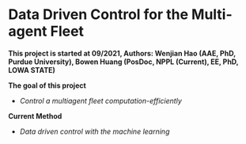 # Data Driven Control for the Multi-agent Fleet

**This project is started at 09/2021, Authors: Wenjian Hao (AAE, PhD, Purdue University), Bowen Huang (PosDoc, NPPL (Current), EE, PhD, LOWA STATE)** <br />

__The goal of this project__ <br />
- *Control a multiagent fleet computation-efficiently*

__Current Method__<br />
- *Data driven control with the machine learning*<br />
